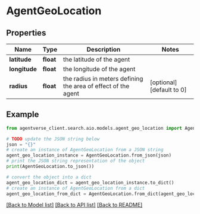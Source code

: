 # AgentGeoLocation


## Properties

Name | Type | Description | Notes
------------ | ------------- | ------------- | -------------
**latitude** | **float** | the latitude of the agent | 
**longitude** | **float** | the longitude of the agent | 
**radius** | **float** | the radius in meters defining the area of effect of the agent | [optional] [default to 0]

## Example

```python
from agentverse_client.search.aio.models.agent_geo_location import AgentGeoLocation

# TODO update the JSON string below
json = "{}"
# create an instance of AgentGeoLocation from a JSON string
agent_geo_location_instance = AgentGeoLocation.from_json(json)
# print the JSON string representation of the object
print(AgentGeoLocation.to_json())

# convert the object into a dict
agent_geo_location_dict = agent_geo_location_instance.to_dict()
# create an instance of AgentGeoLocation from a dict
agent_geo_location_from_dict = AgentGeoLocation.from_dict(agent_geo_location_dict)
```
[[Back to Model list]](../README.md#documentation-for-models) [[Back to API list]](../README.md#documentation-for-api-endpoints) [[Back to README]](../README.md)


